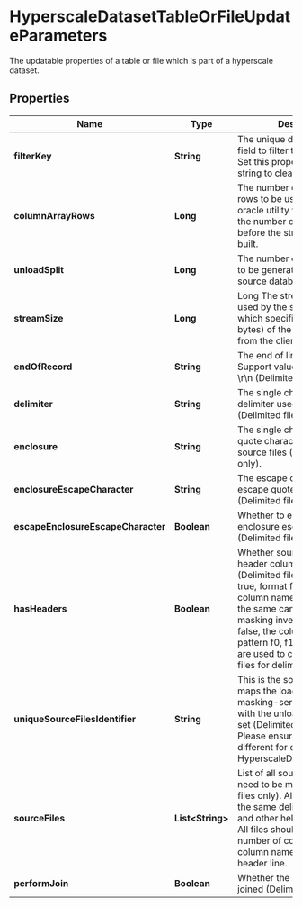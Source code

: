 

# HyperscaleDatasetTableOrFileUpdateParameters

The updatable properties of a table or file which is part of a hyperscale dataset.

## Properties

| Name | Type | Description | Notes |
|------------ | ------------- | ------------- | -------------|
|**filterKey** | **String** | The unique database column field to filter the source data. Set this property to an empty string to clear the value. |  [optional] |
|**columnArrayRows** | **Long** | The number of column array rows to be used by the sqlldr oracle utility which determines the number of rows loaded before the stream buffer is built. |  [optional] |
|**unloadSplit** | **Long** | The number of unloaded files to be generated from the source database. |  [optional] |
|**streamSize** | **Long** | Long The stream size to be used by the sqlldr oracle utility which specifies the size (in bytes) of the data stream sent from the client to the server. |  [optional] |
|**endOfRecord** | **String** | The end of line character. Support values are \\n, \\r  and \\r\\n (Delimited files only). |  [optional] |
|**delimiter** | **String** | The single character length delimiter used in source files (Delimited files only). |  [optional] |
|**enclosure** | **String** | The single character length quote character used in the source files (Delimited files only). |  [optional] |
|**enclosureEscapeCharacter** | **String** | The escape character used to escape quote characters (Delimited files only). |  [optional] |
|**escapeEnclosureEscapeCharacter** | **Boolean** | Whether to escape the enclosure escape character (Delimited files only). |  [optional] |
|**hasHeaders** | **Boolean** | Whether source files have header column names or not (Delimited files only). If set to true, format files with the same column names are created and the same can be used for the masking inventory. If set to false, the column names of pattern f0, f1, f2, and so on are used to create the format files for delimited file masking. |  [optional] |
|**uniqueSourceFilesIdentifier** | **String** | This is the source key that maps the load-service and masking-service data sets with the unload-service data set (Delimited files only). Please ensure that this value is different for each HyperscaleDatasetTableOrFile. |  [optional] |
|**sourceFiles** | **List&lt;String&gt;** | List of all source files that need to be masked (Delimited files only). All files should have the same delimiter character and other helper characters. All files should have the same number of columns and same column names if it has a header line. |  [optional] |
|**performJoin** | **Boolean** | Whether the split files must be joined (Delimited files only). |  [optional] |



